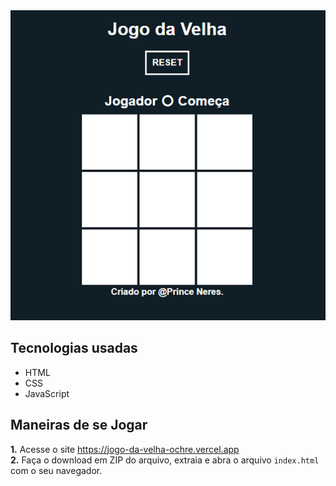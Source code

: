 <div align="center">
  <img src="JogoDaVelha.png" >
</div>

## Tecnologias usadas
* HTML
* CSS
* JavaScript

## Maneiras de se Jogar
**1.** Acesse o site <https://jogo-da-velha-ochre.vercel.app>  
**2.** Faça o download em ZIP do arquivo, extraia e abra o arquivo `index.html` com o seu navegador.
